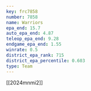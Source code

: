 ```yaml
---
key: frc7858
number: 7858
name: Warriors
epa_end: 15.7
auto_epa_end: 4.87
teleop_epa_end: 9.28
endgame_epa_end: 1.55
winrate: 0.5
district_epa_rank: 715
district_epa_percentile: 0.603
type: Team
---
```

[[2024mnmi2]]
